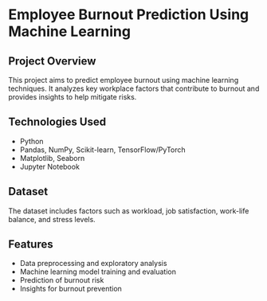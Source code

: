  
# Employee Burnout Prediction Using Machine Learning

## Project Overview
This project aims to predict employee burnout using machine learning techniques. It analyzes key workplace factors that contribute to burnout and provides insights to help mitigate risks.

## Technologies Used
- Python  
- Pandas, NumPy, Scikit-learn, TensorFlow/PyTorch  
- Matplotlib, Seaborn  
- Jupyter Notebook  

## Dataset
The dataset includes factors such as workload, job satisfaction, work-life balance, and stress levels.  

## Features
- Data preprocessing and exploratory analysis  
- Machine learning model training and evaluation  
- Prediction of burnout risk  
- Insights for burnout prevention  
 
